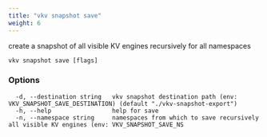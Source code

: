 ```yaml
---
title: "vkv snapshot save"
weight: 6
---
```


create a snapshot of all visible KV engines recursively for all namespaces

```
vkv snapshot save [flags]
```

### Options

```
  -d, --destination string   vkv snapshot destination path (env: VKV_SNAPSHOT_SAVE_DESTINATION) (default "./vkv-snapshot-export")
  -h, --help                 help for save
  -n, --namespace string     namespaces from which to save recursively all visible KV engines (env: VKV_SNAPSHOT_SAVE_NS
```